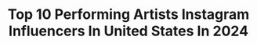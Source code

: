 ---
title: Top 10 Performing Artists Instagram Influencers In United States In 2024
description: >-
  Find top performing artists Instagram influencers in United States in 2024. Most popular hashtags: #dance #music #circus.
platform: Instagram
hits: 93
text_top: Discover the most popular Instagram profiles on inBeat.
text_bottom: Our platform aggregates 93 Instagram influencers like this in United States for you to work with.
profiles:
  - username: "ridmadw"
    fullname: >-
      Ridma Weerawardena
    bio: >-
      Singer | Performing Artist | Musician | Wanderer | Travel Enthusiast | Terpsichorean - - Sarungale | සරුංගලේ🪁NOW on all STREAMING PLATFORM Link below👇
    location: "United States"
    followers: 51278
    engagement: 443
    commentsToLikes: 0.007946
    id: ck6uelj3yrn6d0j71v596td7n
    verified: false
    hashtags: "#music, #ridmaweerawardena, #naadhagama, #nopenenaruwa"
  - username: "bajanradiokiller"
    fullname: >-
      Fantom🇧🇧Dundeal
    bio: >-
      Int’l Recording & Performing Artist 🗣️🎙️ MUSTBUSS (Founder)🌍 @evoakrental (co-founder)🇺🇸 ARJAN APTS (co-founder) 🇧🇧
    location: "United States"
    followers: 32577
    engagement: 282
    commentsToLikes: 0.110250
    id: ck5zylsepa3t00i14eevpork6
    verified: false
    hashtags: "#mustbuss, #fyp, #leggosundays, #cropover2024"
  - username: "iamcandybleakz"
    fullname: >-
      Dragon 🐉
    bio: >-
      Last of a dying breed. BadGoodGirl Stream ‘FIRE EP🐉🔥’ 💔🐉GOE Grammy recording academy global spin performing artist All bookings @choccitymusic
    location: "United States"
    followers: 990576
    engagement: 196
    commentsToLikes: 0.017791
    id: ck0w0ymwkgoa90i19vv9zp47g
    verified: true
    hashtags: "#dragon, #doordie, #2023, #mafe2023"
  - username: "owenleuellen4real"
    fullname: >-
      Owen Leuellen
    bio: >-
      Rapper-Songwriter-Performing Artist XFactor Runner Up-The Voice Kids Winning Coach I Wish I Knew (The Mixtape) OUT! JUICE MUSIC VIDEO OUT NOW! ⬇️LINK
    location: "United States"
    followers: 24047
    engagement: 104
    commentsToLikes: 0.047404
    id: ck6ueualpt51f0j71qjva2av6
    verified: false
    hashtags: "#music, #leuellen, #owenleuellen, #rap"
  - username: "sizzle_manizzle"
    fullname: >-
      Sizzle Manizzle
    bio: >-
      Song writer| Performing Artist| 🇿🇦Midrand Founder📍@sizzles_movement Proud Mother🤱 @icon_sbobo Phansi visuals out now 🔥👇
    location: "United States"
    followers: 68819
    engagement: 50
    commentsToLikes: 0.031555
    id: ck5zu2ct71jst0i14tqggrzwk
    verified: false
    hashtags: "#baddest, #yabody, #winningteam, #baddies"
  - username: "swat_mtoto_wa_eunice"
    fullname: >-
      MTOTO WA EUNICE
    bio: >-
      Recording and performing artist at ethic entertainment For booking call Art 🖌 (customize )+ Tattoo artist For bookings 0748055337
    location: "United States"
    followers: 119989
    engagement: 449
    commentsToLikes: 0.022043
    id: ck5cd8o11iqak0i111z67x3ti
    verified: false
    hashtags: "#utabaki"
  - username: "michaelweismanart"
    fullname: >-
      𝐌𝐢𝐜𝐡𝐚𝐞𝐥 𝐖𝐞𝐢𝐬𝐦𝐚𝐧
    bio: >-
      Original watercolors and mixed-media creations celebrating iconic performing artists, incredible music and vintage glamour.
    location: "United States"
    followers: 10006
    engagement: 576
    commentsToLikes: 0.053733
    id: ckaoxaauhch190i789topc9y1
    verified: false
    hashtags: "#idrawwhatilove, #hamptonsartist, #wearamask, #originalartwork"
  - username: "amber_van_wijk"
    fullname: >-
      AMBER VAN WIJK
    bio: >-
      Performing artist from Antwerp, Belgium. Cirque du soleil. Varekai - paramour NYC - Crystal. Founder of @by.avw
    location: "United States"
    followers: 7401
    engagement: 520
    commentsToLikes: 0.013860
    id: ck0uc60cyg5w30i19wqr7jrdq
    verified: false
    hashtags: "#photography, #circus, #cirquedusoleil, #backontrack"
  - username: "joyisabellabrown"
    fullname: >-
      Joy Isabella Brown
    bio: >-
      She/Her • Tricker. Movement Art. • Creative Partners with @miketyus • Performing Artist with @jacobjonasthecompany
    location: "United States"
    followers: 47219
    engagement: 1040
    commentsToLikes: 0.022290
    id: ck5zx5uom7egg0i148ztwdf88
    verified: false
    hashtags: "#camerasanddancers"
  - username: "mathildegilhet"
    fullname: >-
      Mathilde Gilhet
    bio: >-
      📍 🇫🇷 based in🇨🇭 ○ Performing artist @luzernertheater ○ Associate Artistic Director @on_boardhers ○ Judge @yagp 🚨WE-CLASS IS THIS SUNDAY ↓
    location: "United States"
    followers: 51438
    engagement: 1043
    commentsToLikes: 0.019761
    id: ckf5kzunbntmv0j23cmymn2l4
    verified: false
    hashtags: "#danse, #contemporaryart, #yoga, #dancer"
---